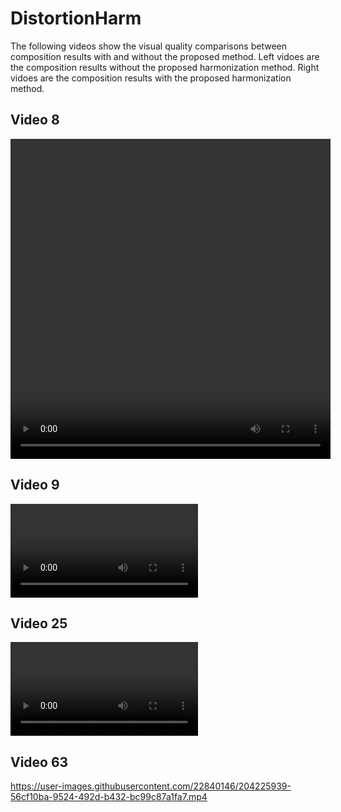 # DistortionHarm

The following videos show the visual quality comparisons between composition results with and without the proposed method. Left vidoes are the composition results without the proposed harmonization method.  Right vidoes are the composition results with the proposed harmonization method. 


## Video 8
<video height=512 width=512 src="https://user-images.githubusercontent.com/22840146/204225827-0ab146f7-df08-4cc7-bf03-70402d28824c.mp4"></video>

## Video 9

<video src="https://user-images.githubusercontent.com/22840146/204225863-6a7fe67e-4309-45e4-8c49-6cbe12df37c2.mp4"></video>

## Video 25


<video src="https://user-images.githubusercontent.com/22840146/204226017-a86b685e-9f79-47a8-84f8-d951ce238838.mp4"></video>


## Video 63

https://user-images.githubusercontent.com/22840146/204225939-56cf10ba-9524-492d-b432-bc99c87a1fa7.mp4


  

